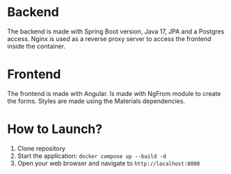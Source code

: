 # Backend
The backend is made with Spring Boot version, Java 17, JPA and a Postgres access.
Nginx is used as a reverse proxy server to access the frontend inside the container.
# Frontend
The frontend is made with Angular.
Is made with NgFrom module to create the forms.
Styles are made using the Materials dependencies.
# How to Launch?
1. Clone repository
2. Start the application: ```docker compose up --build -d ```
3. Open your web browser and navigate to ```http://localhost:8008 ```
